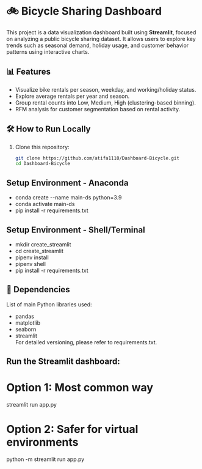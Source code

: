 # 🚲 Bicycle Sharing Dashboard

This project is a data visualization dashboard built using **Streamlit**, focused on analyzing a public bicycle sharing dataset. It allows users to explore key trends such as seasonal demand, holiday usage, and customer behavior patterns using interactive charts.

## 📊 Features

- Visualize bike rentals per season, weekday, and working/holiday status.
- Explore average rentals per year and season.
- Group rental counts into Low, Medium, High (clustering-based binning).
- RFM analysis for customer segmentation based on rental activity.

## 🛠️ How to Run Locally

1. Clone this repository:
   ```bash
   git clone https://github.com/atifa1110/Dashboard-Bicycle.git
   cd Dashboard-Bicycle

## Setup Environment - Anaconda

- conda create --name main-ds python=3.9
- conda activate main-ds
- pip install -r requirements.txt

##  Setup Environment - Shell/Terminal

- mkdir create_streamlit
- cd create_streamlit
- pipenv install
- pipenv shell
- pip install -r requirements.txt

## 🧩 Dependencies

List of main Python libraries used:
- pandas  
- matplotlib  
- seaborn  
- streamlit  
For detailed versioning, please refer to requirements.txt.

## Run the Streamlit dashboard:

# Option 1: Most common way
streamlit run app.py

# Option 2: Safer for virtual environments
python -m streamlit run app.py